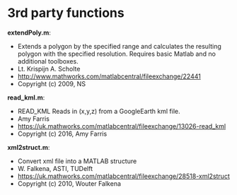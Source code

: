 # 3rd party functions

**extendPoly.m**: 
- Extends a polygon by the specified range and calculates the resulting polygon with the specified resolution. Requires basic Matlab and no additional toolboxes. 
- Lt. Krispijn A. Scholte
- http://www.mathworks.com/matlabcentral/fileexchange/22441
- Copyright (c) 2009, NS

**read_kml.m**: 
- READ_KML Reads in (x,y,z) from a GoogleEarth kml file.
- Amy Farris
- https://uk.mathworks.com/matlabcentral/fileexchange/13026-read_kml
- Copyright (c) 2016, Amy Farris

**xml2struct.m**: 
- Convert xml file into a MATLAB structure
- W. Falkena, ASTI, TUDelft
- https://uk.mathworks.com/matlabcentral/fileexchange/28518-xml2struct
- Copyright (c) 2010, Wouter Falkena 
